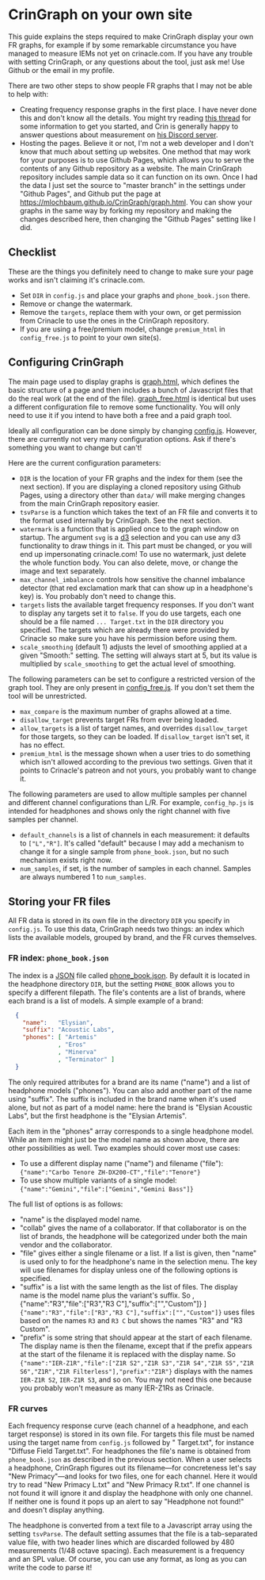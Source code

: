 # CrinGraph on your own site

This guide explains the steps required to make CrinGraph display your
own FR graphs, for example if by some remarkable circumstance you have
managed to measure IEMs not yet on crinacle.com. If you have any trouble
with setting CrinGraph, or any questions about the tool, just ask me!
Use Github or the email in my profile.

There are two other steps to show people FR graphs that I may not be
able to help with:

* Creating frequency response graphs in the first place. I have never
  done this and don't know all the details. You might try reading
  [this thread](https://www.head-fi.org/threads/general-iem-measurements-discussions.903455/)
  for some information to get you started, and Crin is generally happy
  to answer questions about measurement on [his Discord server](https://discord.gg/CtTqcCb).
* Hosting the pages. Believe it or not, I'm not a web developer and I
  don't know that much about setting up websites. One method that may
  work for your purposes is to use Github Pages, which allows you to
  serve the contents of any Github repository as a website. The main
  CrinGraph repository includes sample data so it can function on its
  own. Once I had the data I just set the source to "master branch" in
  the settings under "Github Pages", and Github put the page at
  https://mlochbaum.github.io/CrinGraph/graph.html. You can show your
  graphs in the same way by forking my repository and making the changes
  described here, then changing the "Github Pages" setting like I did.

## Checklist

These are the things you definitely need to change to make sure your
page works and isn't claiming it's crinacle.com.

* Set `DIR` in `config.js` and place your graphs and `phone_book.json`
  there.
* Remove or change the watermark.
* Remove the `targets`, replace them with your own, or get permission
  from Crinacle to use the ones in the CrinGraph repository.
* If you are using a free/premium model, change `premium_html` in
  `config_free.js` to point to your own site(s).

## Configuring CrinGraph

The main page used to display graphs is [graph.html](graph.html), which
defines the basic structure of a page and then includes a bunch of
Javascript files that do the real work (at the end of the file).
[graph_free.html](graph_free.html) is identical but uses a different 
configuration file to remove some functionality. You will only need to
use it if you intend to have both a free and a paid graph tool.

Ideally all configuration can be done simply by changing
[config.js](config.js). However, there are currently not very many
configuration options. Ask if there's something you want to change but
can't!

Here are the current configuration parameters:

* `DIR` is the location of your FR graphs and the index for them
  (see the next section). If you are displaying a cloned repository
  using Github Pages, using a directory other than `data/` will make
  merging changes from the main CrinGraph repository easier.
* `tsvParse` is a function which takes the text of an FR file and
  converts it to the format used internally by CrinGraph. See the next
  section.
* `watermark` is a function that is applied once to the graph window on
  startup. The argument `svg` is a [d3](https://d3js.org/) selection
  and you can use any d3 functionality to draw things in it. This part
  must be changed, or you will end up impersonating crinacle.com! To
  use no watermark, just delete the whole function body. You can also
  delete, move, or change the image and text separately.
* `max_channel_imbalance` controls how sensitive the channel imbalance
  detector (that red exclamation mark that can show up in a headphone's
  key) is. You probably don't need to change this.
* `targets` lists the available target frequency responses. If you don't
  want to display any targets set it to `false`. If you do use targets,
  each one should be a file named `... Target.txt` in the `DIR`
  directory you specified. The targets which are already there were
  provided by Crinacle so make sure you have his permission before using
  them.
* `scale_smoothing` (default 1) adjusts the level of smoothing applied
  at a given "Smooth:" setting. The setting will always start at 5, but
  its value is multiplied by `scale_smoothing` to get the actual level
  of smoothing.

The following parameters can be set to configure a restricted version
of the graph tool. They are only present in
[config_free.js](config_free.js). If you don't set them the tool will
be unrestricted.

* `max_compare` is the maximum number of graphs allowed at a time.
* `disallow_target` prevents target FRs from ever being loaded.
* `allow_targets` is a list of target names, and overrides
  `disallow_target` for those targets, so they can be loaded. If
  `disallow_target` isn't set, it has no effect.
* `premium_html` is the message shown when a user tries to do something
  which isn't allowed according to the previous two settings. Given that
  it points to Crinacle's patreon and not yours, you probably want to
  change it.

The following parameters are used to allow multiple samples per channel
and different channel configurations than L/R. For example,
`config_hp.js` is intended for headphones and shows only the right
channel with five samples per channel.

* `default_channels` is a list of channels in each measurement: it
  defaults to `["L","R"]`. It's called "default" because I may add a
  mechanism to change it for a single sample from `phone_book.json`,
  but no such mechanism exists right now.
* `num_samples`, if set, is the number of samples in each channel.
  Samples are always numbered 1 to `num_samples`.

## Storing your FR files

All FR data is stored in its own file in the directory `DIR` you specify
in `config.js`. To use this data, CrinGraph needs two things: an index
which lists the available models, grouped by brand, and the FR curves
themselves.

### FR index: `phone_book.json`

The index is a [JSON](https://en.wikipedia.org/wiki/JSON) file called
[phone_book.json](data/phone_book.json). By default it is located in the
headphone directory `DIR`, but the setting `PHONE_BOOK` allows you to
specify a different filepath. The file's contents are a list of brands,
where each brand is a list of models. A simple example of a brand:

```json
  {
    "name":   "Elysian",
    "suffix": "Acoustic Labs",
    "phones": [ "Artemis"
              , "Eros"
              , "Minerva"
              , "Terminator" ]
  }
```

The only required attributes for a brand are its name ("name") and a
list of headphone models ("phones"). You can also add another part of
the name using "suffix". The suffix is included in the brand name when
it's used alone, but not as part of a model name: here the brand is
"Elysian Acoustic Labs", but the first headphone is the "Elysian Artemis".

Each item in the "phones" array corresponds to a single headphone model.
While an item might just be the model name as shown above, there are
other possibilities as well. Two examples should cover most use cases:

* To use a different display name ("name") and filename ("file"): `{"name":"Carbo Tenore ZH-DX200-CT","file":"Tenore"}`
* To use show multiple variants of a single model: `{"name":"Gemini","file":["Gemini","Gemini Bass"]}`

The full list of options is as follows:

* "name" is the displayed model name.
* "collab" gives the name of a collaborator. If that collaborator is on
  the list of brands, the headphone will be categorized under both the
  main vendor and the collaborator.
* "file" gives either a single filename or a list. If a list is given,
  then "name" is used only to for the headphone's name in the selection
  menu. The key will use filenames for display unless one of the following
  options is specified.
* "suffix" is a list with the same length as the list of files. The
  display name is the model name plus the variant's suffix. So              , {"name":"R3","file":["R3","R3 C"],"suffix":["","Custom"]} ]
  `{"name":"R3","file":["R3","R3 C"],"suffix":["","Custom"]}` uses files
  based on the names `R3` and `R3 C` but shows the names "R3" and
  "R3 Custom".
* "prefix" is some string that should appear at the start of each
  filename. The display name is then the filename, except that if the
  prefix appears at the start of the filename it is replaced with the
  display name. So
  `{"name":"IER-Z1R","file":["Z1R S2","Z1R S3","Z1R S4","Z1R S5","Z1R S6","Z1R","Z1R Filterless"],"prefix":"Z1R"}`
  displays with the names `IER-Z1R S2`, `IER-Z1R S3`, and so on.
  You may not need this one because you probably won't measure as many
  IER-Z1Rs as Crinacle.

### FR curves

Each frequency response curve (each channel of a headphone, and each
target response) is stored in its own file. For targets this file must
be named using the target name from `config.js` followed by " Target.txt",
for instance "Diffuse Field Target.txt". For headphones the file's name
is obtained from `phone_book.json` as described in the previous section.
When a user selects a headphone, CrinGraph figures out its filename—for
concreteness let's say "New Primacy"—and looks for two files, one for
each channel. Here it would try to read "New Primacy L.txt" and
"New Primacy R.txt". If one channel is not found it will ignore it and
display the headphone with only one channel. If neither one is found it
pops up an alert to say "Headphone not found!" and doesn't display
anything.

The headphone is converted from a text file to a Javascript array
using the setting `tsvParse`. The default setting assumes that the file
is a tab-separated value file, with two header lines which are discarded
followed by 480 measurements (1/48 octave spacing). Each measurement is
a frequency and an SPL value. Of course, you can use any format, as long
as you can write the code to parse it!
